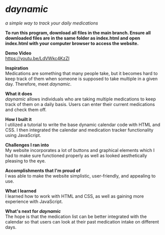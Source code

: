 # _daynamic_
_a simple way to track your daily medications_

**To run this program, download all files in the main branch. Ensure all downloaded files are in the same folder as index.html and open index.html with your computer browser to access the website.**

**Demo Video**\
https://youtu.be/LdVWkc4KzZI

**Inspiration**\
Medications are something that many people take, but it becomes hard to keep track of them when someone is supposed to take multiple in a given day. Therefore, meet _daynamic_.

**What it does**\
_daynamic_ allows individuals who are taking multiple medications to keep track of them on a daily basis. Users can enter their current medications and check them off.

**How I built it**\
I utilized a tutorial to write the base dynamic calendar code with HTML and CSS. I then integrated the calendar and medication tracker functionality using JavaScript.

**Challenges I ran into**\
My website incorporates a lot of buttons and graphical elements which I had to make sure functioned properly as well as looked aesthetically pleasing to the eye.

**Accomplishments that I'm proud of**\
I was able to make the website simplistic, user-friendly, and appealing to use.

**What I learned**\
I learned how to work with HTML and CSS, as well as gaining more experience with JavaScript.

**What's next for _daynamic_**\
The hope is that the medication list can be better integrated with the calendar so that users can look at their past medication intake on different days.
